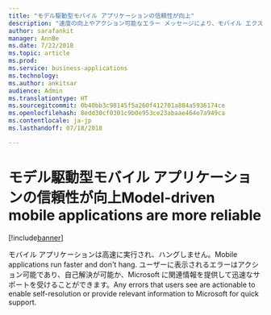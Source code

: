```yaml
---
title: "モデル駆動型モバイル アプリケーションの信頼性が向上"
description: "速度の向上やアクション可能なエラー メッセージにより、モバイル エクスペリエンスがさらに楽しくなります"
author: sarafankit
manager: AnnBe
ms.date: 7/22/2018
ms.topic: article
ms.prod: 
ms.service: business-applications
ms.technology: 
ms.author: ankitsar
audience: Admin
ms.translationtype: HT
ms.sourcegitcommit: 0b40bb3c98145f5a260f412701a884a5936174ce
ms.openlocfilehash: 8edd30cf0301c9b0e953ce23abaae464e7a949ca
ms.contentlocale: ja-jp
ms.lasthandoff: 07/18/2018

---
```

# <a name="model-driven-mobile-applications-are-more-reliable"></a><span data-ttu-id="98a80-103">モデル駆動型モバイル アプリケーションの信頼性が向上</span><span class="sxs-lookup"><span data-stu-id="98a80-103">Model-driven mobile applications are more reliable</span></span>


[!include[banner](../../includes/banner.md)]

<span data-ttu-id="98a80-104">モバイル アプリケーションは高速に実行され、ハングしません。</span><span class="sxs-lookup"><span data-stu-id="98a80-104">Mobile applications run faster and don't hang.</span></span> <span data-ttu-id="98a80-105">ユーザーに表示されるエラーはアクション可能であり、自己解決が可能か、Microsoft に関連情報を提供して迅速なサポートを受けることができます。</span><span class="sxs-lookup"><span data-stu-id="98a80-105">Any errors that users see are actionable to enable self-resolution or provide relevant information to Microsoft for quick support.</span></span>

